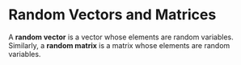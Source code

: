 # Random Vectors and Matrices
A **random vector** is a vector whose elements are random variables. Similarly, a **random matrix** is a matrix whose elements are random variables.